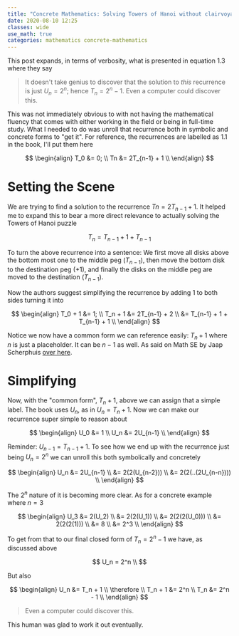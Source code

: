 ```yaml
---
title: "Concrete Mathematics: Solving Towers of Hanoi without clairvoyance"
date: 2020-08-10 12:25
classes: wide
use_math: true
categories: mathematics concrete-mathematics
---
```


This post expands, in terms of verbosity, what is presented in equation 1.3 where they say

> It doesn't take genius to discover that the solution to _this_ recurrence is just $U_n = 2^n$; hence $T_n = 2^n - 1$.
Even a computer could discover this.

This was not immediately obvious to with not having the mathematical fluency that comes with either working in the field
or being in full-time study. What I needed to do was unroll that recurrence both in symbolic and concrete forms to "get
it". For reference, the recurrences are labelled as 1.1 in the book, I'll put them here

$$
\begin{align}
T_0 &= 0; \\
Tn &= 2T_{n-1} + 1 \\
\end{align}
$$

# Setting the Scene

We are trying to find a solution to the recurrence $Tn = 2T_{n-1} + 1$. It helped me to expand this to bear a more direct
relevance to actually solving the Towers of Hanoi puzzle

$$
T_n = T_{n-1} + 1 + T_{n-1}
$$

To turn the above recurrence into a sentence: We first move all disks above the bottom most one to the middle peg
($T_{n-1}$), then move the bottom disk to the destination peg ($+1$), and finally the disks on the middle peg are moved
to the destination ($T_{n-1}$).

Now the authors suggest simplifying the recurrence by adding $1$ to both sides turning it into

$$
\begin{align}
T_0 + 1 &= 1; \\
T_n + 1 &= 2T_{n-1} + 2 \\
 &= T_{n-1} + 1 + T_{n-1} + 1 \\
\end{align}
$$

Notice we now have a common form we can reference easily: $T_n + 1$ where $n$ is just a placeholder. It can be $n-1$ as
well. As said on Math SE by Jaap Scherphuis [over
here](https://math.stackexchange.com/questions/2899754/concrete-mathematics-book-i-dont-understand-conversion-in-1-1-to-1-3#comment5989495_2899754).

# Simplifying

Now, with the "common form", $T_n + 1$, above we can assign that a simple label. The book uses $U_n$, as in $U_n = T_n +
1$. Now we can make our recurrence super simple to reason about

$$
\begin{align}
U_0 &= 1 \\
U_n &= 2U_{n-1} \\
\end{align}
$$

Reminder: $U_{n-1} = T_{n-1} + 1$. To see how we end up with the recurrence just being $U_n = 2^n$ we can unroll this
both symbolically and concretely

$$
\begin{align}
U_n &= 2U_{n-1} \\
    &= 2(2(U_{n-2})) \\
    &= 2(2(..(2U_{n-n}))) \\
\end{align}
$$

The $2^n$ nature of it is becoming more clear. As for a concrete example where $n=3$

$$
\begin{align}
U_3 &= 2(U_2) \\
     &= 2(2(U_1)) \\
     &= 2(2(2(U_0))) \\
     &= 2(2(2(1))) \\
     &= 8 \\
     &= 2^3 \\
\end{align}
$$

To get from that to our final closed form of $T_n = 2^n - 1$ we have, as discussed above

$$
U_n =  2^n \\
$$

But also

$$
\begin{align}
U_n &= T_n + 1 \\
\therefore \\
T_n + 1 &= 2^n \\
T_n &= 2^n - 1 \\
\end{align}
$$

> Even a computer could discover this.

This human was glad to work it out eventually.
